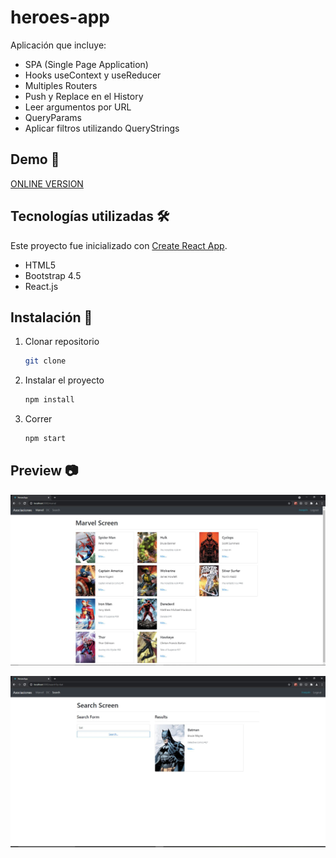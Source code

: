 # heroes-app

Aplicación que incluye:

* SPA (Single Page Application)
* Hooks useContext y useReducer
* Multiples Routers
* Push y Replace en el History
* Leer argumentos por URL
* QueryParams
* Aplicar filtros utilizando QueryStrings

## Demo 🔗

[ONLINE VERSION]()

## Tecnologías utilizadas 🛠️

Este proyecto fue inicializado con [Create React App](https://github.com/facebook/create-react-app).

- HTML5
- Bootstrap 4.5
- React.js

## Instalación 🔧

1. Clonar repositorio
    ```bash
    git clone
    ```
2. Instalar el proyecto
    ```bash
    npm install
    ```
3. Correr
    ```bash
    npm start
    ```

## Preview 📷

![](/marvel-screen.JPG)

![](/search.JPG)

